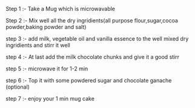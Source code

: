 Step 1 :-
         Take a Mug which is microwavable

Step 2 :- 
         Mix well all the dry ingridients(all purpose flour,sugar,cocoa powder,baking powder and salt)        

step 3 :-
        add milk, vegetable oil and vanilla essence to the well mixed dry ingridients and stirr it well

step 4 :-
        At last add the milk chocolate chunks and give it a good stirr

step 5 :-
        microwave it for 1-2 min

step 6 :- 
        Top it with some powdered sugar and chocolate ganache (optional)

step 7 :-
        enjoy your 1 min mug cake        